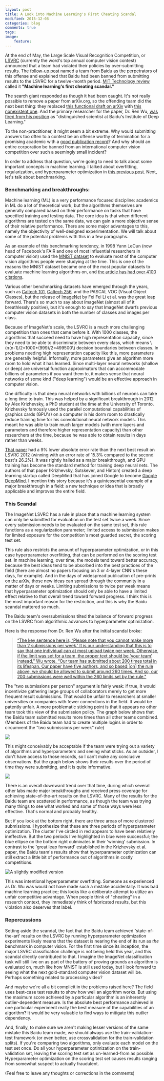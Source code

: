 ```yaml
---
layout: post
title: A Look into Machine Learning's First Cheating Scandal
modified: 2015-12-08
categories: blog
comments: true
tags:
image:
    feature:
---
```


At the end of May, the Large Scale Visual Recognition Competition, or [LSVRC](http://www.image-net.org/challenges/LSVRC/) (currently the word's top annual computer vision contest) announced that a team had violated their policies by over-submitting results. The [follow-up post](http://www.image-net.org/challenges/LSVRC/announcement-June-2-2015) named a team from Baidu as the perpetrators of this offense and explained that Baidu had been banned from submitting results to the LSVRC for a twelve-month period. [MIT Technology review](http://www.technologyreview.com/view/538111/why-and-how-baidu-cheated-an-artificial-intelligence-test/) called it **"Machine learning's first cheating scandal."**

The search giant responded as though it had been caught. It's not really possible to remove a paper from arXiv.org, so the offending team did the next best thing: they replaced [this functional draft on arXiv](http://arxiv.org/abs/1501.02876v4.pdf) with [this nonexistent one](http://arxiv.org/abs/1501.02876v5). And the primary researcher for the paper, Dr. Ren Wu, [was fired from his position](http://bits.blogs.nytimes.com/2015/06/11/baidu-fires-researcher-tied-to-contest-disqualification/) as "distinguished scientist at Baidu's Institute of Deep Learning."


To the non-practitioner, it might seem a bit extreme. Why would submitting answers too often to a contest be an offense worthy of termination for a promising academic with a [good publication record](https://scholar.google.com/citations?user=0VxDjbcAAAAJ&hl=en)? And why should an entire corporation be banned from an international computer vision competition over such a seemingly small incident?

In order to address that question, we're going to need to talk about some important concepts in machine learning. I talked about overfitting, regularization, and hyperparameter optimization in [this previous post](http://dswalter.github.io/blog/overfitting-regularization-hyperparameters/). Next, let's talk about benchmarking.



### Benchmarking and breakthroughs:

Machine learning (ML) is a very performance focused discipline: academics in ML do a lot of theoretical work, but the algorithms themselves are generally compared based on their performance on tasks that have specified training and testing data. The core idea is that when different algorithms are tested on the same data, we can gain a more objective sense of their relative performance. There are some major advantages to this, namely the objectivity of well-designed experimentation. We will talk about some of the potential problems with this in a few paragraphs.

As an example of this benchmarking tendency, in 1998 Yann LeCun (now head of Facebook's FAIR and one of most influential researchers in computer vision) used the [MNIST dataset](http://yann.lecun.com/exdb/mnist/) to evaluate most of the computer vision algorithms people were studying at the time. This is one of the reasons the MNIST dataset became one of the most popular datasets to evaluate machine learning algorithms on, and [the article has had over 4100 citations](https://scholar.google.com/citations?view_op=view_citation&hl=en&user=WLN3QrAAAAAJ&citation_for_view=WLN3QrAAAAAJ:u5HHmVD_uO8C).

Various other benchmarking datasets have emerged through the years, such as [Caltech 101](http://www.vision.caltech.edu/Image_Datasets/Caltech101/), [Caltech 256](http://authors.library.caltech.edu/7694/), and the PASCAL VOC (Visual Object Classes), but the release of [ImageNet](http://www.image-net.org/papers/imagenet_cvpr09.pdf) by Fei Fei Li et al. was the great leap forward. There's so much to say about ImageNet (almost all of it breathlessly positive), but it's enough to say that ImageNet dwarfs previous computer vision datasets in both the number of classes and images per class.

Because of ImageNet's scale, the LSVRC is a much more challenging competition than ones that came before it. With 1000 classes, the algorithms that succeed need to have high representation capacity, since they need to be able to discriminate between every class, which means \\(n(n-1)/2=1000*(999)/2=499500\\) decision boundaries between classes. In problems needing high representation capacity like this, more parameters are generally helpful. Informally, more parameters give an algorithm more room to hold what it has learned. Since multi-layer neural networks (shallow or deep) are universal function approximators that can accommodate billions of parameters if you want them to, it makes sense that neural networks of some kind ("deep learning") would be an effective approach in computer vision.

One difficulty is that deep neural networks with billions of neurons can take a long time to train. This was helped by a significant breakthrough in 2012 by Alex Krizhevsky, a PhD student at the time at the University of Toronto. Krizhevsky famously used the parallel computational capabilities of graphics cards (GPU's) on a computer in his dorm room to drastically reduce training time for his convolutional neural network models. This meant he was able to train much larger models (with more layers and parameters and therefore higher representation capacity) than other researchers at the time, because he was able to obtain results in days rather than weeks.

[That paper](http://papers.nips.cc/paper/4824-imagenet-classification-with-deep-convolutional-neural-networks.pdf) had a 9% lower absolute error rate than the next best result on LSVRC 2012 (winning with an error rate of 15.3% compared to the second best's 26.2%). It was rightly hailed as a major breakthrough, and GPU training has become the standard method for training deep neural nets. The authors of that paper (Krizhevsky, Sutskever, and Hinton) created a deep learning startup called DeepMind that has joined Google to become [Google DeepMind](http://deepmind.com/). I mention this story because it's a quintessential example of a major breakthrough in a field: a new technique or idea that is broadly applicable and improves the entire field.


### This Scandal

The ImageNet LSVRC has a rule in place that a machine learning system can only be submitted for evaluation on the test set twice a week. Since every submission needs to be evaluated on the same test set, this rule functions as a regularization parameter; limited access to submission makes for limited exposure for the competition's most guarded secret, the scoring test set.

This rule also restricts the amount of hyperparameter optimization, or in this case hyperparameter overfitting, that can be performed on the scoring test set. In machine learning, over time, the models tend toward better accuracy, because the best ideas tend to be absorbed into the best practices of the field (there are almost no papers focusing on 3 or 4-layer CNN's these days, for example). And in the days of widespread publication of pre-prints on [the arXiv](arxiv.org), those new ideas can spread through the community in a matter of days or weeks. Limiting submissions to twice per week means that hyperparameter optimization should only be able to have a limited effect relative to that overall trend toward forward progress.  I think this is the most important reason for the restriction, and this is why the Baidu scandal mattered so much.

The Baidu team's oversubmissions tilted the balance of forward progress on the LSVRC from algorithmic advances to hyperparameter optimization.

Here is the response from Dr. Ren Wu after the initial scandal broke:

>[“The key sentence here is, ‘Please note that you cannot make more than 2 submissions per week.’ It is our understanding that this is to say that one individual can at most upload twice per week. Otherwise, if the limit was set for a team, the proper text should be ‘your team’ instead,” Wu wrote. “Our team has submitted about 200 times total in its lifespan. Our paper have five authors, and so based [on] the rule above, we should be allowed to submit around 260 times. And so, our 200 submissions were well within the 260 limits set by the rule."](http://www.enterprisetech.com/2015/06/12/baidu-fires-deep-images-ren-wu/)

The "two submissions per person" argument is fairly weak: if true, it would incentivize gathering large groups of collaborators merely to get more frequent result submissions. That would be unfair to researchers at smaller universities or companies with fewer connections in the field. It would be patently unfair. A more problematic sticking point is that it appears no other team took this view of the submission policy. The graph below shows that the Baidu team submitted results more times than all other teams combined. (Members of the Baidu team had to create multiple logins in order to circumvent the "two submissions per week" rule)

![](http://www.image-net.org/challenges/LSVRC/figs/submissions_server.jpg)

This might conceivably be acceptable if the team were trying out a variety of algorithms and hyperparameters and seeing what sticks. As an outsider, I don't have access to those records, so I can't make any conclusive observations. But the graph below shows their results over the period of time they were submitting, and it is quite informative.

![](http://www.image-net.org/challenges/LSVRC/figs/overview.jpg)

There is an overall downward trend over that time, during which several other labs made major breakthroughs and received press coverage for achieving state-of-the-art results on the LSVRC. Many of the results for the Baidu team are scattered in performance, as though the team was trying many things to see what worked and some of those ways were less effective. That's normal and probably healthy.

But if you look at the bottom right, there are three areas of more clustered submissions. I hypothesize that these are three periods of hyperparameter optimization. The cluster I've circled in red appears to have been relatively ineffective. But the two periods I've highlighted in blue were successful; the blue ellipse on the bottom right culminates in their 'winning' submission. In contrast to the 'great leap forward' established in the Krizhevsky et al. paper, the Baidu team's results show that hyperparameter optimization can still extract a little bit of performance out of algorithms in costly competitions.

![A slightly modified version](/images/lsvrc-3.jpg)

This was intentional hyperparameter overfitting. Someone as experienced as Dr. Wu was would not have made such a mistake accidentally.  It was bad machine learning practice; this looks like a deliberate attempt to utilize an unfair competitive advantage.  When people think of "cheating" in a research context, they immediately think of fabricated results, but this violation also deserves that label.

### Repercussions
Setting aside the scandal, the fact that the Baidu team achieved 'state-of-the-art' results on the LSVRC by running hyperparameter optimization experiments likely means that the dataset is nearing the end of its run as *the* benchmark in computer vision. For the first time since its inception, the major LSVRC classification challenge is not being held this year, and this scandal directly contributed to that. I imagine the ImageNet classification task will still live on as part of the battery of proving grounds an algorithm is evaluated on, much like how MNIST is still used today, but I look forward to seeing what the next gold-standard computer vision dataset will be. Perhaps something related to processing video?

And maybe we're all a bit complicit in the problems raised here? The field uses best-case test results to show how well an algorithm works. But using the maximum score achieved by a particular algorithm is an inherently outlier-dependent measure. Is the absolute best performance achieved in one particular experiment really the best measure of the capabilities of an algorithm? It would be very valuable to find ways to mitigate this outlier dependency.

And, finally, to make sure we aren't making lesser versions of the same mistake this Baidu team made, we should always use the train-validation-test framework (or even better, use crossvalidation for the train-validation splits). If you're comparing two algorithms, only evaluate each model on the test set once. Do all your hyperparameter optimization on the train-validation set, leaving the scoring test set as un-learned-from as possible. Hyperparameter optimization on the scoring test set causes results ranging from somewhat suspect to actually fraudulent.

(Feel free to leave any thoughts or corrections in the comments)
